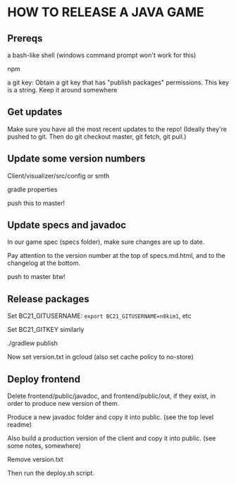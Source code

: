 # HOW TO RELEASE A JAVA GAME

## Prereqs

a bash-like shell (windows command prompt won't work for this)

npm

a git key: Obtain a git key that has "publish packages" permissions. This key is a string. Keep it around somewhere

## Get updates

Make sure you have all the most recent updates to the repo! (Ideally they're pushed to git. Then do git checkout master, git fetch, git pull.)

## Update some version numbers

Client/visualizer/src/config or smth

gradle properties

push this to master!

## Update specs and javadoc

In our game spec (specs folder), make sure changes are up to date.

Pay attention to the version number at the top of specs.md.html, and to the changelog at the bottom.

push to master btw!

## Release packages

Set BC21_GITUSERNAME: `export BC21_GITUSERNAME=n8kim1`, etc

Set BC21_GITKEY similarly

./gradlew publish

Now set version.txt in gcloud (also set cache policy to no-store)

## Deploy frontend

Delete frontend/public/javadoc, and frontend/public/out, if they exist, in order to produce new version of them.

Produce a new javadoc folder and copy it into public. (see the top level readme)

Also build a production version of the client and copy it into public. (see some notes, somewhere)

Remove version.txt

Then run the deploy.sh script.
